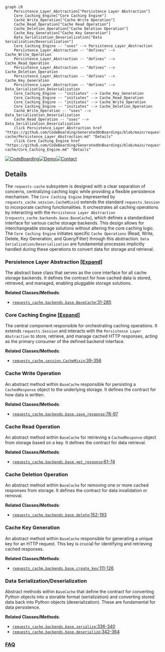 ```mermaid
graph LR
    Persistence_Layer_Abstraction["Persistence Layer Abstraction"]
    Core_Caching_Engine["Core Caching Engine"]
    Cache_Write_Operation["Cache Write Operation"]
    Cache_Read_Operation["Cache Read Operation"]
    Cache_Deletion_Operation["Cache Deletion Operation"]
    Cache_Key_Generation["Cache Key Generation"]
    Data_Serialization_Deserialization["Data Serialization/Deserialization"]
    Core_Caching_Engine -- "uses" --> Persistence_Layer_Abstraction
    Persistence_Layer_Abstraction -- "defines" --> Cache_Write_Operation
    Persistence_Layer_Abstraction -- "defines" --> Cache_Read_Operation
    Persistence_Layer_Abstraction -- "defines" --> Cache_Deletion_Operation
    Persistence_Layer_Abstraction -- "defines" --> Cache_Key_Generation
    Persistence_Layer_Abstraction -- "defines" --> Data_Serialization_Deserialization
    Core_Caching_Engine -- "initiates" --> Cache_Key_Generation
    Core_Caching_Engine -- "initiates" --> Cache_Read_Operation
    Core_Caching_Engine -- "initiates" --> Cache_Write_Operation
    Core_Caching_Engine -- "initiates" --> Cache_Deletion_Operation
    Cache_Write_Operation -- "uses" --> Data_Serialization_Deserialization
    Cache_Read_Operation -- "uses" --> Data_Serialization_Deserialization
    click Persistence_Layer_Abstraction href "https://github.com/CodeBoarding/GeneratedOnBoardings/blob/main/requests-cache/Persistence_Layer_Abstraction.md" "Details"
    click Core_Caching_Engine href "https://github.com/CodeBoarding/GeneratedOnBoardings/blob/main/requests-cache/Core_Caching_Engine.md" "Details"
```

[![CodeBoarding](https://img.shields.io/badge/Generated%20by-CodeBoarding-9cf?style=flat-square)](https://github.com/CodeBoarding/GeneratedOnBoardings)[![Demo](https://img.shields.io/badge/Try%20our-Demo-blue?style=flat-square)](https://www.codeboarding.org/demo)[![Contact](https://img.shields.io/badge/Contact%20us%20-%20contact@codeboarding.org-lightgrey?style=flat-square)](mailto:contact@codeboarding.org)

## Details

The `requests-cache` subsystem is designed with a clear separation of concerns, centralizing caching logic while providing a flexible persistence mechanism. The `Core Caching Engine` (represented by `requests_cache.session.CacheMixin`) extends the standard `requests.Session` to incorporate caching functionalities. It orchestrates all caching operations by interacting with the `Persistence Layer Abstraction` (`requests_cache.backends.base.BaseCache`), which defines a standardized interface for various cache storage backends. This design allows for interchangeable storage solutions without altering the core caching logic. The `Core Caching Engine` initiates specific `Cache Operations` (Read, Write, Delete, Key Generation, and Query/Filter) through this abstraction. `Data Serialization/Deserialization` are fundamental processes implicitly handled during these operations to convert data for storage and retrieval.

### Persistence Layer Abstraction [[Expand]](./Persistence_Layer_Abstraction.md)
The abstract base class that serves as the core interface for all cache storage backends. It defines the contract for how cached data is stored, retrieved, and managed, enabling pluggable storage solutions.


**Related Classes/Methods**:

- <a href="https://github.com/requests-cache/requests-cache/blob/main/requests_cache/backends/base.py#L31-L285" target="_blank" rel="noopener noreferrer">`requests_cache.backends.base.BaseCache`:31-285</a>


### Core Caching Engine [[Expand]](./Core_Caching_Engine.md)
The central component responsible for orchestrating caching operations. It extends `requests.Session` and interacts with the `Persistence Layer Abstraction` to store, retrieve, and manage cached HTTP responses, acting as the primary consumer of the defined backend interface.


**Related Classes/Methods**:

- <a href="https://github.com/requests-cache/requests-cache/blob/main/requests_cache/session.py#L39-L356" target="_blank" rel="noopener noreferrer">`requests_cache.session.CacheMixin`:39-356</a>


### Cache Write Operation
An abstract method within `BaseCache` responsible for persisting a `CachedResponse` object to the underlying storage. It defines the contract for how data is written.


**Related Classes/Methods**:

- <a href="https://github.com/requests-cache/requests-cache/blob/main/requests_cache/backends/base.py#L76-L97" target="_blank" rel="noopener noreferrer">`requests_cache.backends.base.save_response`:76-97</a>


### Cache Read Operation
An abstract method within `BaseCache` for retrieving a `CachedResponse` object from storage based on a key. It defines the contract for data retrieval.


**Related Classes/Methods**:

- <a href="https://github.com/requests-cache/requests-cache/blob/main/requests_cache/backends/base.py#L61-L74" target="_blank" rel="noopener noreferrer">`requests_cache.backends.base.get_response`:61-74</a>


### Cache Deletion Operation
An abstract method within `BaseCache` for removing one or more cached responses from storage. It defines the contract for data invalidation or removal.


**Related Classes/Methods**:

- <a href="https://github.com/requests-cache/requests-cache/blob/main/requests_cache/backends/base.py#L152-L193" target="_blank" rel="noopener noreferrer">`requests_cache.backends.base.delete`:152-193</a>


### Cache Key Generation
An abstract method within `BaseCache` responsible for generating a unique key for an HTTP request. This key is crucial for identifying and retrieving cached responses.


**Related Classes/Methods**:

- <a href="https://github.com/requests-cache/requests-cache/blob/main/requests_cache/backends/base.py#L111-L126" target="_blank" rel="noopener noreferrer">`requests_cache.backends.base.create_key`:111-126</a>


### Data Serialization/Deserialization
Abstract methods within `BaseCache` that define the contract for converting Python objects into a storable format (serialization) and converting stored data back into Python objects (deserialization). These are fundamental for data persistence.


**Related Classes/Methods**:

- <a href="https://github.com/requests-cache/requests-cache/blob/main/requests_cache/backends/base.py#L336-L340" target="_blank" rel="noopener noreferrer">`requests_cache.backends.base.serialize`:336-340</a>
- <a href="https://github.com/requests-cache/requests-cache/blob/main/requests_cache/backends/base.py#L342-L364" target="_blank" rel="noopener noreferrer">`requests_cache.backends.base.deserialize`:342-364</a>




### [FAQ](https://github.com/CodeBoarding/GeneratedOnBoardings/tree/main?tab=readme-ov-file#faq)